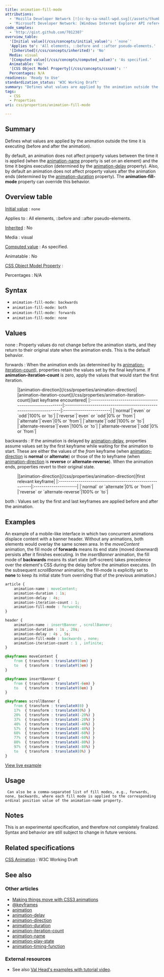 ```yaml
---
title: animation-fill-mode
attributions:
  - 'Mozilla Developer Network [![cc-by-sa-small-wpd.svg](/assets/thumb/8/8c/cc-by-sa-small-wpd.svg/120px-cc-by-sa-small-wpd.svg.png)](http://creativecommons.org/licenses/by-sa/3.0/us/): [Article](https://developer.mozilla.org/en-US/docs/Web/CSS/animation-fill-mode)'
  - 'Microsoft Developer Network: [Windows Internet Explorer API reference Article](http://msdn.microsoft.com/en-us/library/ie/hh828809%28v=vs.85%29.aspx)'
code_samples:
  - 'http://gist.github.com/7012307'
overview_table:
  '[Initial value](/css/concepts/initial_value)': '`none`'
  'Applies to': 'All elements, ::before and ::after pseudo-elements.'
  '[Inherited](/css/concepts/inherited)': 'No'
  Media: visual
  '[Computed value](/css/concepts/computed_value)': 'As specified.'
  Animatable: 'No'
  '[CSS Object Model Property](/css/concepts/cssom)': ''
  Percentages: N/A
readiness: 'Ready to Use'
standardization_status: 'W3C Working Draft'
summary: "Defines what values are applied by the animation outside the time it is executing (before and after the animation). \n"
tags:
  - CSS
  - Properties
uri: css/properties/animation-fill-mode

---
```

## <span>Summary</span>

Defines what values are applied by the animation outside the time it is executing (before and after the animation).

By default, an animation does not affect property values between the time it is applied (when the [animation-name](/css/properties/animation-name) property is set on an element) and the time it begins execution (determined by the [animation-delay](/css/properties/animation-delay) property). Also, by default an animation does not affect property values after the animation ends (determined by the [animation-duration](/css/properties/animation-duration) property). The **animation-fill-mode** property can override this behavior.

## <span>Overview table</span>

[Initial value](/css/concepts/initial_value)
:   `none`

Applies to
:   All elements, ::before and ::after pseudo-elements.

[Inherited](/css/concepts/inherited)
:   No

Media
:   visual

[Computed value](/css/concepts/computed_value)
:   As specified.

Animatable
:   No

[CSS Object Model Property](/css/concepts/cssom)
:

Percentages
:   N/A

## <span>Syntax</span>

-   `animation-fill-mode: backwards`
-   `animation-fill-mode: both`
-   `animation-fill-mode: forwards`
-   `animation-fill-mode: none`

## <span>Values</span>

none
:   Property values do not change before the animation starts, and they return to their original state when the animation ends. This is the default behavior.

forwards
:   When the animation ends (as determined by its [animation-iteration-count](/css/properties/animation-iteration-count)), properties retain the values set by the final keyframe. If **animation-iteration-count** is zero, apply the values that would start the first iteration.

<dl>
<dd>
|[animation-direction](/css/properties/animation-direction)|[animation-iteration-count](/css/properties/animation-iteration-count)|last keyframe encountered|
|:---------------------------------------------------------|:---------------------------------------------------------------------|:------------------------|
|`normal`|`even` or `odd`|100% or `to`|
|`reverse`|`even` or `odd`|0% or `from`|
|`alternate`|`even`|0% or `from`|
|`alternate`|`odd`|100% or `to`|
|`alternate-reverse`|`even`|100% or `to`|
|`alternate-reverse`|`odd`|0% or `from`|

</dd>
</dl>

backwards
:   If the animation is delayed by [animation-delay](/css/properties/animation-delay), properties assume values set by the first keyframe while waiting for the animation to start. These are either the values of the *from* keyframe (when [animation-direction](/css/properties/animation-direction) is **normal** or **alternate**) or those of the *to* keyframe (when [animation-direction](/css/properties/animation-direction) is **reverse** or **alternate-reverse**). When the animation ends, properties revert to their original state.

<dl>
<dd>
|[animation-direction](/css/properties/animation-direction)|first relevant keyframe|
|:---------------------------------------------------------|:----------------------|
|`normal` or `alternate`|0% or `from`|
|`reverse` or `alternate-reverse`|100% or `to`|

</dd>
</dl>

both
:   Values set by the first and last keyframes are applied before and after the animation.

## <span>Examples</span>

An example of a mobile-like interface in which two concurrent animations displace content with a banner header. Without any animations, both elements would overlay the same screen area. In the *moveContent* animation, the fill mode of **forwards** means its end state (moved downward) persists after it finishes executing. In the *insertBanner* animation, the fill mode of **backwards** means its start state (off-screen) takes precedence over the element's CSS during the delay before the animation executes. (In the subsequent *scrollBanner* animation, the fill-mode is explicitly set to **none** to keep its initial state from overriding that of the previous animation.)

``` css
article {
    animation-name : moveContent;
    animation-duration : 1s;
    animation-delay : 4s;
    animation-iteration-count : 1;
    animation-fill-mode : forwards;
}

header {
    animation-name : insertBanner , scrollBanner;
    animation-duration : 1s , 20s;
    animation-delay : 4s , 5s;
    animation-fill-mode : backwards , none;
    animation-iteration-count : 1 , infinite;
}

@keyframes moveContent {
    from { transform : translateY(0em) }
    to   { transform : translateY(3em) }
}

@keyframes insertBanner {
    from { transform : translateY(-6em) }
    to   { transform : translateY(0em) }
}

@keyframes scrollBanner {
    from { transform : translateX(0) }
    17%  { transform : translateX(0%) }
    20%  { transform : translateX(-20%) }
    37%  { transform : translateX(-20%) }
    40%  { transform : translateX(-40%) }
    57%  { transform : translateX(-40%) }
    60%  { transform : translateX(-60%) }
    77%  { transform : translateX(-60%) }
    80%  { transform : translateX(-80%) }
    97%  { transform : translateX(-80%) }
    to   { transform : translateX(0%) }
}
```

[View live example](http://code.webplatform.org/gist/7012307)

## <span>Usage</span>

     Can also be a comma-separated list of fill modes, e.g., forwards, none, backwards, where each fill mode is applied to the corresponding ordinal position value of the animation-name property.

## <span>Notes</span>

This is an experimental specification, and therefore not completely finalized. Syntax and behavior are still subject to change in future versions.

## <span>Related specifications</span>

[CSS Animation](http://www.w3.org/TR/css3-animations/)
:   W3C Working Draft

## <span>See also</span>

### <span>Other articles</span>

-   [Making things move with CSS3 animations](/tutorials/css_animations)
-   [@keyframes](/css/atrules/@keyframes)
-   [animation](/css/properties/animation)
-   [animation-delay](/css/properties/animation-delay)
-   [animation-direction](/css/properties/animation-direction)
-   [animation-duration](/css/properties/animation-duration)
-   [animation-iteration-count](/css/properties/animation-iteration-count)
-   [animation-name](/css/properties/animation-name)
-   [animation-play-state](/css/properties/animation-play-state)
-   [animation-timing-function](/css/properties/animation-timing-function)

### <span>External resources</span>

-   See also [Val Head's examples with tutorial video](http://www.valhead.com/2013/01/04/tutorial-css-animation-fill-mode/).
